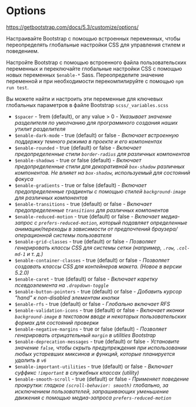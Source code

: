 # Options
https://getbootstrap.com/docs/5.3/customize/options/

Настраивайте Bootstrap с помощью встроенных переменных, чтобы переопределять глобальные настройки CSS для управления стилем и поведением.

Настройте Bootstrap с помощью встроенного файла пользовательских переменных и переключайте глобальные настройки CSS с помощью новых переменных `$enable-*` Sass. Переопределите значение переменной и при необходимости перекомпилируйте с помощью `npm run test`.

Вы можете найти и настроить эти переменные для ключевых глобальных параметров в файле Bootstrap `scss/_variables.scss`

- `$spacer` - 1rem (default), or any value > 0 - *Указывает значение разделителя по умолчанию для программного создания наших утилит разделителя*
- `$enable-dark-mode` - true (default) or false - *Включает встроенную поддержку темного режима в проекте и его компонентах*
- `$enable-rounded` - true (default) or false - *Включает предопределенные стили `border-radius` для различных компонентов*
- `$enable-shadows` - true or false (default) - *Включает предопределенные стили для декоративной `box-shadow` различных компонентов. Не влияет на `box-shadow`, используемый для состояний фокуса*
- `$enable-gradients` - true or false (default) - *Включает предопределенные градиенты с помощью стилей `background-image` для различных компонентов*
- `$enable-transitions` - true (default) or false - *Включает предопределенные `transitions` для различных компонентов*
- `$enable-reduced-motion` - true (default) or false - *Включает медиа-запрос с `prefers-reduced-motion`, который подавляет определенные анимации/переходы в зависимости от предпочтений браузера/операционной системы пользователя*
- `$enable-grid-classes` - true (default) or false - *Позволяет генерировать классы CSS для системы сетки (например, `.row`, `.col-md-1` и т. д.)*
- `$enable-container-classes` - true (default) or false - *Позволяет создавать классы CSS для контейнеров макета. (Новое в версии 5.2.0)*
- `$enable-caret` - true (default) or false - *Включает каретку псевдоэлемента на `.dropdown-toggle`*
- `$enable-button-pointers` - true (default) or false - *Добавить курсор "hand" к non-disabled элементам кнопки*
- `$enable-rfs` - true (default) or false - *Глобально включает RFS*
- `$enable-validation-icons` - true (default) or false - *Включает иконки `background-image` в текстовом вводе и некоторых пользовательских формах для состояний проверки*
- `$enable-negative-margins` - true or false (default) - *Позволяет генерировать отрицательный `margin` в utilities Bootstrap*
- `$enable-deprecation-messages` - true (default) or false - *Установите значение `false`, чтобы скрыть предупреждения при использовании любых устаревших миксинов и функций, которые планируется удалить в `v6`*
- `$enable-important-utilities` - true (default) or false - *Включает суффикс `!important` в служебных классах (utility)*
- `$enable-smooth-scroll` - true (default) or false - *Применяет поведение прокрутки: гладкое `(scroll-behavior: smooth)` глобально, за исключением пользователей, запрашивающих уменьшение движения с помощью медиа-запроса `prefers-reduced-motion`*
